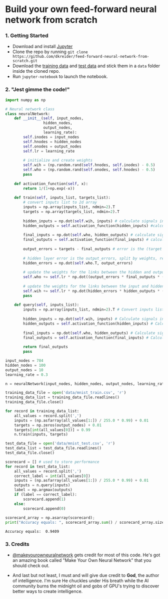 # Build your own feed-forward neural network from scratch

### 1. Getting Started
- Download and install [Jupyter](https://jupyter.org/)
- Clone the repo by running `git clone https://github.com/dkreider/feed-forward-neural-network-from-scratch.git`
- Download the [training data](https://pjreddie.com/media/files/mnist_train.csv) and [test data](https://pjreddie.com/media/files/mnist_test.csv) and stick them in a `data` folder inside the cloned repo.
- Run `jupyter-notebook` to launch the notebook.

### 2. "Jest gimme the code!"

```python
import numpy as np
```


```python
# Neural network class
class neuralNetwork:
    def __init__(self, input_nodes, 
                 hidden_nodes, 
                 output_nodes, 
                 learning_rate):
        self.inodes = input_nodes
        self.hnodes = hidden_nodes
        self.onodes = output_nodes
        self.lr = learning_rate
        
        # initialize and create weights
        self.wih = (np.random.rand(self.hnodes, self.inodes) - 0.5)
        self.who = (np.random.rand(self.onodes, self.hnodes) - 0.5)
        pass
    
    def activation_function(self, x):
        return 1/(1+np.exp(-x))
    
    def train(self, inputs_list, targets_list):
        # convert inputs list to 2d array
        inputs = np.array(inputs_list, ndmin=2).T
        targets = np.array(targets_list, ndmin=2).T
                
        hidden_inputs = np.dot(self.wih, inputs) # calculate signals into hidden layer
        hidden_outputs = self.activation_function(hidden_inputs) #calculate the signals emerging from hidden layer
        
        final_inputs = np.dot(self.who, hidden_outputs) # calculate signals into final output layer
        final_outputs = self.activation_function(final_inputs) # calculate the signals emerging from final output layer
        
        output_errors = targets - final_outputs # error is the (target - actual)
        
        # hidden layer error is the output_errors, split by weights, recombined at hidden nodes
        hidden_errors = np.dot(self.who.T, output_errors)
        
        # update the weights for the links between the hidden and output layers
        self.who += self.lr * np.dot((output_errors * final_outputs * (1.0 - final_outputs)), np.transpose(hidden_outputs))
        
        # update the weights for the links between the input and hidden layers
        self.wih += self.lr * np.dot(hidden_errors * hidden_outputs * (1.0 - hidden_outputs), np.transpose(inputs))
        pass
    
    def query(self, inputs_list):
        inputs = np.array(inputs_list, ndmin=2).T # Convert inputs list to 2d array
        
        hidden_inputs = np.dot(self.wih, inputs) # Calculate signals into hidden layer
        hidden_outputs = self.activation_function(hidden_inputs) # Calculate the signals emerging from hidden layer.
        
        final_inputs = np.dot(self.who, hidden_outputs) # Calculate signals into final input layer
        final_outputs = self.activation_function(final_inputs) # Calculate the signals emerging from the final output layer
        
        return final_outputs
        pass
```


```python
input_nodes = 784
hidden_nodes = 100
output_nodes = 10
learning_rate = 0.3

n = neuralNetwork(input_nodes, hidden_nodes, output_nodes, learning_rate)
```


```python
training_data_file = open('data/mnist_train.csv', 'r')
training_data_list = training_data_file.readlines()
training_data_file.close()
```


```python
for record in training_data_list:
    all_values = record.split(',')
    inputs = (np.asfarray(all_values[1:]) / 255.0 * 0.99) + 0.01
    targets = np.zeros(output_nodes) + 0.01
    targets[int(all_values[0])] = 0.99
    n.train(inputs, targets)
```


```python
test_data_file = open('data/mnist_test.csv', 'r')
test_data_list = test_data_file.readlines()
test_data_file.close()
```


```python
scorecard = [] # used to store performance
for record in test_data_list:
    all_values = record.split(',')
    correct_label = int(all_values[0])
    inputs = (np.asfarray(all_values[1:]) / 255.0 * 0.99) + 0.01
    outputs = n.query(inputs)
    label = np.argmax(outputs)
    if (label == correct_label):
        scorecard.append(1)
    else:
        scorecard.append(0)
        
scorecard_array = np.asarray(scorecard);
print("Accuracy equals: ", scorecard_array.sum() / scorecard_array.size)
```

    Accuracy equals:  0.9409
    
### 3. Credits
- [@makeyourowneuralnetwork](https://github.com/makeyourownneuralnetwork) gets credit for most of this code. He's got an amazing book called "Make Your Own Neural Network" that you should check out.

- And last but not least, I must and will give due credit to **God**, the author of intelligence. I'm sure He chuckles under His breath while the AI community burns the midnight oil and gobs of GPU's trying to discover better ways to create intelligence.

